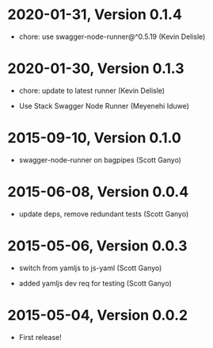 2020-01-31, Version 0.1.4
=========================

 * chore: use swagger-node-runner@^0.5.19 (Kevin Delisle)


2020-01-30, Version 0.1.3
=========================

 * chore: update to latest runner (Kevin Delisle)

 * Use Stack Swagger Node Runner (Meyenehi Iduwe)


2015-09-10, Version 0.1.0
=========================

 * swagger-node-runner on bagpipes (Scott Ganyo)


2015-06-08, Version 0.0.4
=========================

 * update deps, remove redundant tests (Scott Ganyo)


2015-05-06, Version 0.0.3
=========================

 * switch from yamljs to js-yaml (Scott Ganyo)

 * added yamljs dev req for testing (Scott Ganyo)


2015-05-04, Version 0.0.2
=========================

 * First release!
